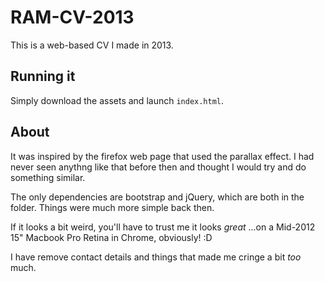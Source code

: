 # RAM-CV-2013

This is a web-based CV I made in 2013.

## Running it

Simply download the assets and launch `index.html`.

## About
It was inspired by the firefox web page that used the parallax effect. I had never seen
anythng like that before then and thought I would try and do something similar.

The only dependencies are bootstrap and jQuery, which are both in the folder.
Things were much more simple back then.

If it looks a bit weird, you'll have to trust me it looks _great_
...on a Mid-2012 15" Macbook Pro Retina in Chrome, obviously! :D

I have remove contact details and things that made me cringe a bit _too_ much.